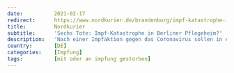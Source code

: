 ```yaml
---
date:          2021-02-17
redirect:      https://www.nordkurier.de/brandenburg/impf-katastrophe-in-berliner-pflegeheim-1742475902.html
title:         Nordkurier
subtitle:      'Sechs Tote: Impf-Katastrophe in Berliner Pflegeheim?'
description:   'Nach einer Impfaktion gegen das Coronavirus sollen in einem Berliner Pflegeheim acht Senioren verstorben sein. Die Einrichtung räumt sechs Todesfälle ein, nennt aber andere Gründe.'
country:       [DE]
categories:    [Impfung]
tags:          [mit oder an impfung gestorben]
---
```

